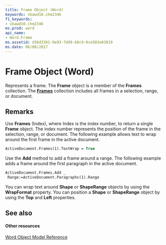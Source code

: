 ```yaml
---
title: Frame Object (Word)
keywords: vbawd10.chm2346
f1_keywords:
- vbawd10.chm2346
ms.prod: word
api_name:
- Word.Frame
ms.assetid: d36d3361-9e93-7dd9-b8c9-0ce503e03810
ms.date: 06/08/2017
---
```



# Frame Object (Word)

Represents a frame. The **Frame** object is a member of the **Frames** collection. The **[Frames](frames-object-word.md)** collection includes all frames in a selection, range, or document.


## Remarks

Use **Frames** (Index), where Index is the index number, to return a single **Frame** object. The index number represents the position of the frame in the selection, range, or document. The following example allows text to wrap around the first frame in the active document.


```vb
ActiveDocument.Frames(1).TextWrap = True
```

Use the **Add** method to add a frame around a range. The following example adds a frame around the first paragraph in the active document.




```vb
ActiveDocument.Frames.Add _ 
 Range:=ActiveDocument.Paragraphs(1).Range
```

You can wrap text around **Shape** or **ShapeRange** objects by using the **WrapFormat** property. You can position a **Shape** or **ShapeRange** object by using the **Top** and **Left** properties.


## See also


#### Other resources


[Word Object Model Reference](http://msdn.microsoft.com/library/be452561-b436-bb9b-6f94-3faa9a74a6fd%28Office.15%29.aspx)


